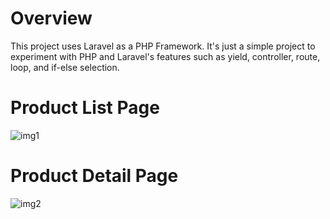 # Overview
This project uses Laravel as a PHP Framework. It's just a simple project to experiment with PHP and Laravel's features such as yield, controller, route, loop, and if-else selection.

# Product List Page
![img1](https://github.com/SeeToMayYoung/sl_product/blob/main/productlist.png)

# Product Detail Page
![img2](https://github.com/SeeToMayYoung/sl_product/blob/main/productdetail.png)
